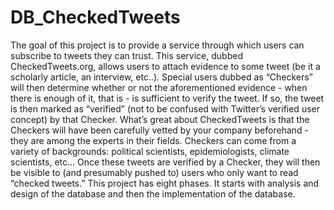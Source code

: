 # DB_CheckedTweets
The goal of this project is to provide a service through which users can subscribe to tweets they can trust.
This service, dubbed CheckedTweets.org, allows users to attach evidence to some tweet (be it a scholarly article, an interview, etc..). Special users dubbed as “Checkers” will then determine whether or not the aforementioned evidence - when there is enough of it, that is - is sufficient to verify the tweet. If so, the tweet is then marked as “verified” (not to be confused with Twitter’s verified user concept) by that Checker. What’s great about CheckedTweets is
that the Checkers will have been carefully vetted by your company beforehand - they are among the experts in their fields. Checkers can come from a variety of backgrounds: political scientists, epidemiologists, climate scientists, etc... Once these tweets are verified by a Checker, they will then be visible to (and presumably pushed to) users who only want to read “checked tweets.”
This project has eight phases. It starts with analysis and design of the database and then the implementation of the database.
